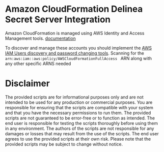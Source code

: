 # Amazon CloudFormation Delinea Secret Server Integration

Amazon CloudFormation is managed using AWS Identity and Access Management tools. 
[documentation](https://docs.aws.amazon.com/AWSCloudFormation/latest/UserGuide/using-iam-template.html)

To discover and manage these accounts you should implement the [AWS IAM Users discovery and password changing tools](/Scripts/SecretServer/AWS/AWS-IAM%20Users/).  Scanning for the  `arn:aws:iam::aws:policy/AWSCloudFormationFullAccess
` ARN along with any other specific ARNS needed


# Disclaimer

The provided scripts are for informational purposes only and are not intended to be used for any production or commercial purposes. You are responsible for ensuring that the scripts are compatible with your system and that you have the necessary permissions to run them. The provided scripts are not guaranteed to be error-free or to function as intended. The end user is responsible for testing the scripts thoroughly before using them in any environment. The authors of the scripts are not responsible for any damages or losses that may result from the use of the scripts. The end user agrees to use the provided scripts at their own risk. Please note that the provided scripts may be subject to change without notice.